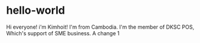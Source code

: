 # hello-world

Hi everyone!
i'm Kimhoit! I'm from Cambodia. I'm the member of DKSC POS, Which's  support of SME business.
A change 1
